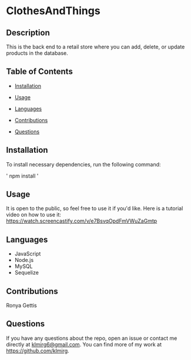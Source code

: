 # ClothesAndThings

## Description

This is the back end to a retail store where you can add, delete, or update products in the database.

## Table of Contents

* [Installation](#installation)

* [Usage](#usage)
 
* [Languages](#languages)

* [Contributions](#contributions)

* [Questions](#questions)

 ## Installation

 To install necessary dependencies, run the following command:
  
 ' npm install '
 
 ## Usage

It is open to the public, so feel free to use it if you'd like.
Here is a tutorial video on how to use it:
https://watch.screencastify.com/v/e7BsvqOpdFmVWuZaGmtp

 ## Languages
 * JavaScript
 * Node.js
 * MySQL
 * Sequelize

 ## Contributions

 Ronya Gettis

 ## Questions

 If you have any questions about the repo, open an issue or contact me directly at klmirg6@gmail.com. You can find more of my work at https://github.com/klmirg.
